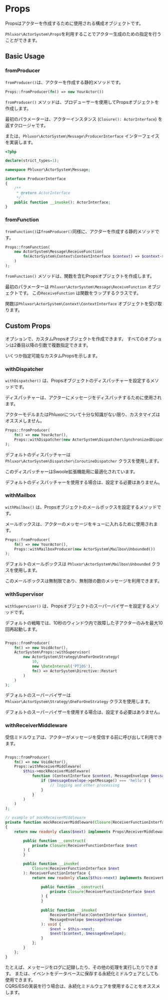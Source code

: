 # Props

Propsはアクターを作成するために使用される構成オブジェクトです。

`Phluxor\ActorSystem\Props`を利用することでアクター生成のための指定を行うことができます。

## Basic Usage

### fromProducer

`fromProducer()`は、アクターを作成する静的メソッドです。

```php
Props::fromProducer(fn() => new YourActor())
```

`fromProducer()` メソッドは、プロデューサーを使用してPropsオブジェクトを作成します。

最初のパラメーターは、アクターインスタンス (`Closure(): ActorInterface`) を返すクロージャです。

または、`Phluxor\ActorSystem\Message\ProducerInterface` インターフェイスを実装します。

```php
<?php

declare(strict_types=1);

namespace Phluxor\ActorSystem\Message;

interface ProducerInterface
{
    /**
     * @return ActorInterface
     */
    public function __invoke(): ActorInterface;
}

```

### fromFunction

`fromFunction()`は`fromProducer()`同様に、アクターを作成する静的メソッドです。

```php
Props::fromFunction(
    new ActorSystem\Message\ReceiveFunction(
        fn(ActorSystem\Context\ContextInterface $context) => $context->message()
    )
);
```

`fromFunction()` メソッドは、関数を含むPropsオブジェクトを作成します。

最初のパラメーターは `Phluxor\ActorSystem\Message\ReceiveFunction` オブジェクトです。
この`ReceiveFunction` は関数をラップするクラスです。

関数は`Phluxor\ActorSystem\Context\ContextInterface` オブジェクトを受け取ります。

## Custom Props

オプションで、カスタムPropsオブジェクトを作成できます。
すべてのオプションは2番目以降の引数で複数指定できます。

いくつか指定可能なカスタムPropsを示します。

### withDispatcher

`withDispatcher()` は、Propsオブジェクトのディスパッチャーを設定するメソッドです。

ディスパッチャーは、アクターにメッセージをディスパッチするために使用されます。

アクターモデルまたはPhluxorについて十分な知識がない限り、カスタマイズはオススメしません。

```php
Props::fromProducer(
    fn() => new YourActor(),
    Props::withDispatcher(new ActorSystem\Dispatcher\SynchronizedDispatcher())
);
```

デフォルトのディスパッチャーは `Phluxor\ActorSystem\Dispatcher\CoroutineDispatcher` クラスを使用します。

このディスパッチャーはSwoole拡張機能用に最適化されています。

デフォルトのディスパッチャーを使用する場合は、設定する必要はありません。

### withMailbox

`withMailbox()` は、Propsオブジェクトのメールボックスを設定するメソッドです。

メールボックスは、アクターのメッセージをキューに入れるために使用されます。

```php
Props::fromProducer(
    fn() => new YourActor(),
    Props::withMailboxProducer(new ActorSystem\Mailbox\Unbounded())
);
```

デフォルトのメールボックスは `Phluxor\ActorSystem\Mailbox\Unbounded` クラスを使用します。

このメールボックスは無制限であり、無制限の数のメッセージを利用できます。

### withSupervisor

`withSupervisor()` は、Propsオブジェクトのスーパーバイザーを設定するメソッドです。

デフォルトの戦略では、10秒のウィンドウ内で故障した子アクターのみを最大10回再起動します。

```php

Props::fromProducer(
    fn() => new VoidActor(),
    ActorSystem\Props::withSupervisor(
        new ActorSystem\Strategy\OneForOneStrategy(
            10,
            new \DateInterval('PT10S'),
            fn() => ActorSystem\Directive::Restart
        )
    )
);
```

デフォルトのスーパーバイザーは `Phluxor\ActorSystem\Strategy\OneForOneStrategy` クラスを使用します。

デフォルトのスーパーバイザーを使用する場合は、設定する必要はありません。

### withReceiverMiddleware

受信ミドルウェアは、アクターがメッセージを受信する前に呼び出して利用できます。

```php

Props::fromProducer(
    fn() => new VoidActor(),
    Props::withReceiverMiddleware(
        $this->mockReceiverMiddleware(
            function (ContextInterface $context, MessageEnvelope $messageEnvelope) {
                if ($messageEnvelope->getMessage() === 'hello') {
                    // logging and other processing
                }
            }
        )
    )
);

// example of mockReceiverMiddleware
private function mockReceiverMiddleware(Closure|ReceiverFunctionInterface $next): Props\ReceiverMiddlewareInterface
{
    return new readonly class($next) implements Props\ReceiverMiddlewareInterface {

        public function __construct(
            private Closure|ReceiverFunctionInterface $next
        ) {
        }

        public function __invoke(
            Closure|ReceiverFunctionInterface $next
        ): ReceiverFunctionInterface {
            return new readonly class($this->next) implements ReceiverFunctionInterface {

                public function __construct(
                    private Closure|ReceiverFunctionInterface $next
                ) {
                }
                
                public function __invoke(
                    ReceiverInterface|ContextInterface $context,
                    MessageEnvelope $messageEnvelope
                ): void {
                    $next = $this->next;
                    $next($context, $messageEnvelope);
                }
            };
        }
    };
}
```

たとえば、メッセージをログに記録したり、その他の処理を実行したりできます。
または、イベントをデータベースに保存する永続化ミドルウェアとしても使用できます。  
CQRS/ESの実装を行う場合は、永続化ミドルウェアを使用することをオススメします。
